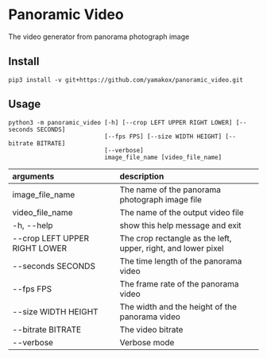 # Panoramic Video

The video generator from panorama photograph image

## Install

```
pip3 install -v git+https://github.com/yamakox/panoramic_video.git
```

## Usage

```
python3 -m panoramic_video [-h] [--crop LEFT UPPER RIGHT LOWER] [--seconds SECONDS]
                           [--fps FPS] [--size WIDTH HEIGHT] [--bitrate BITRATE]
                           [--verbose]
                           image_file_name [video_file_name]
```

|arguments |description |
|:---|:---|
|image_file_name       |The name of the panorama photograph image file|
|video_file_name       |The name of the output video file|
|-h, --help            |show this help message and exit|
|--crop LEFT UPPER RIGHT LOWER |The crop rectangle as the left, upper, right, and lower pixel|
|--seconds SECONDS     |The time length of the panorama video|
|--fps FPS             |The frame rate of the panorama video|
|--size WIDTH HEIGHT   |The width and the height of the panorama video|
|--bitrate BITRATE     |The video bitrate|
|--verbose             |Verbose mode|
